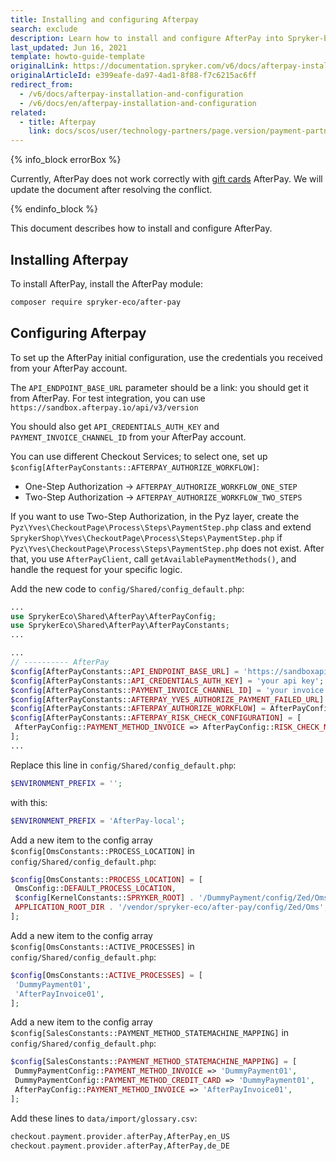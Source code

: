 ```yaml
---
title: Installing and configuring Afterpay
search: exclude
description: Learn how to install and configure AfterPay into Spryker-based project
last_updated: Jun 16, 2021
template: howto-guide-template
originalLink: https://documentation.spryker.com/v6/docs/afterpay-installation-and-configuration
originalArticleId: e399eafe-da97-4ad1-8f88-f7c6215ac6ff
redirect_from:
  - /v6/docs/afterpay-installation-and-configuration
  - /v6/docs/en/afterpay-installation-and-configuration
related:
  - title: Afterpay
    link: docs/scos/user/technology-partners/page.version/payment-partners/afterpay.html
---
```


{% info_block errorBox %}

Currently, AfterPay does not work correctly with [gift cards](/docs/scos/dev/feature-walkthroughs/{{page.version}}/gift-cards-feature-walkthrough.html) AfterPay. We will update the document after resolving the conflict.

{% endinfo_block %}

This document describes how to install and configure AfterPay.

## Installing Afterpay

To install AfterPay, install the AfterPay module:

```bash
composer require spryker-eco/after-pay
```

## Configuring Afterpay

To set up the AfterPay initial configuration, use the credentials you received from your AfterPay account.

The `API_ENDPOINT_BASE_URL` parameter should be a link: you should get it from AfterPay. For test integration, you can use `https://sandbox.afterpay.io/api/v3/version`

You should also get `API_CREDENTIALS_AUTH_KEY` and `PAYMENT_INVOICE_CHANNEL_ID` from your AfterPay account.

You can use different Checkout Services; to select one, set up `$config[AfterPayConstants::AFTERPAY_AUTHORIZE_WORKFLOW]`:
* One-Step Authorization → `AFTERPAY_AUTHORIZE_WORKFLOW_ONE_STEP`
* Two-Step Authorization → `AFTERPAY_AUTHORIZE_WORKFLOW_TWO_STEPS`

If you want to use Two-Step Authorization, in the Pyz layer, create the `Pyz\Yves\CheckoutPage\Process\Steps\PaymentStep.php` class and extend `SprykerShop\Yves\CheckoutPage\Process\Steps\PaymentStep.php` if `Pyz\Yves\CheckoutPage\Process\Steps\PaymentStep.php` does not exist. After that, you use `AfterPayClient`, call `getAvailablePaymentMethods()`, and handle the request for your specific logic.

Add the new code to `config/Shared/config_default.php`:

```php
...
use SprykerEco\Shared\AfterPay\AfterPayConfig;
use SprykerEco\Shared\AfterPay\AfterPayConstants;
...

...
// ---------- AfterPay
$config[AfterPayConstants::API_ENDPOINT_BASE_URL] = 'https://sandboxapi.horizonafs.com/eCommerceServicesWebApi/api/v3/';
$config[AfterPayConstants::API_CREDENTIALS_AUTH_KEY] = 'your api key';
$config[AfterPayConstants::PAYMENT_INVOICE_CHANNEL_ID] = 'your invoice channel id';
$config[AfterPayConstants::AFTERPAY_YVES_AUTHORIZE_PAYMENT_FAILED_URL] = 'http://www.de.afterpay.local/en/checkout/payment';
$config[AfterPayConstants::AFTERPAY_AUTHORIZE_WORKFLOW] = AfterPayConfig::AFTERPAY_AUTHORIZE_WORKFLOW_ONE_STEP;
$config[AfterPayConstants::AFTERPAY_RISK_CHECK_CONFIGURATION] = [
 AfterPayConfig::PAYMENT_METHOD_INVOICE => AfterPayConfig::RISK_CHECK_METHOD_INVOICE,
];
...
```

Replace this line in `config/Shared/config_default.php`:

```php
$ENVIRONMENT_PREFIX = '';
```

with this:

```php
$ENVIRONMENT_PREFIX = 'AfterPay-local';
```

Add a new item to the config array `$config[OmsConstants::PROCESS_LOCATION]` in `config/Shared/config_default.php`:

```php
$config[OmsConstants::PROCESS_LOCATION] = [
 OmsConfig::DEFAULT_PROCESS_LOCATION,
 $config[KernelConstants::SPRYKER_ROOT] . '/DummyPayment/config/Zed/Oms',
 APPLICATION_ROOT_DIR . '/vendor/spryker-eco/after-pay/config/Zed/Oms',
];
```

Add a new item to the config array `$config[OmsConstants::ACTIVE_PROCESSES]` in `config/Shared/config_default.php`:

```php
$config[OmsConstants::ACTIVE_PROCESSES] = [
 'DummyPayment01',
 'AfterPayInvoice01',
];
```

Add a new item to the config array `$config[SalesConstants::PAYMENT_METHOD_STATEMACHINE_MAPPING]` in `config/Shared/config_default.php`:

```php
$config[SalesConstants::PAYMENT_METHOD_STATEMACHINE_MAPPING] = [
 DummyPaymentConfig::PAYMENT_METHOD_INVOICE => 'DummyPayment01',
 DummyPaymentConfig::PAYMENT_METHOD_CREDIT_CARD => 'DummyPayment01',
 AfterPayConfig::PAYMENT_METHOD_INVOICE => 'AfterPayInvoice01',
];
```

Add these lines to `data/import/glossary.csv`:

```php
checkout.payment.provider.afterPay,AfterPay,en_US
checkout.payment.provider.afterPay,AfterPay,de_DE
```
